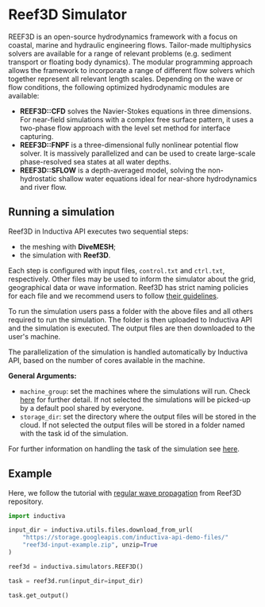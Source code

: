 # Reef3D Simulator 

REEF3D is an open-source hydrodynamics framework with a focus on coastal, marine and hydraulic engineering flows. Tailor-made multiphysics solvers are available for a range of relevant problems (e.g. sediment transport or floating body dynamics). The modular programming approach allows the framework to incorporate a range of different flow solvers which together represent all relevant length scales.  Depending on the wave or flow conditions, the following optimized hydrodynamic modules are available:

- **REEF3D::CFD** solves the Navier-Stokes equations in three dimensions. For near-field simulations with a complex free surface pattern,  it uses a two-phase flow approach with the level set method for interface capturing.
- **REEF3D::FNPF** is a three-dimensional fully nonlinear potential flow solver. It is massively parallelized and can be used to create large-scale phase-resolved sea states at all water depths.
- **REEF3D::SFLOW** is a depth-averaged model, solving the non-hydrostatic shallow water equations ideal for near-shore hydrodynamics and river flow.

## Running a simulation

Reef3D in Inductiva API executes two sequential steps: 
- the meshing with **DiveMESH**;
- the simulation with **Reef3D**. 

Each step is configured with input files, `control.txt` and `ctrl.txt`, respectively. Other files may be used to inform the simulator about the grid, geographical data or wave information. Reef3D has strict naming policies for each file and we recommend users to follow [their guidelines](https://reef3d.wordpress.com/user-guide/). 

To run the simulation users pass a folder with the above files and all others required to run the simulation. The folder is then uploaded to Inductiva API and the simulation is executed. The output files are then downloaded to the user's machine. 

The parallelization of the simulation is handled automatically by Inductiva API, based on the number of cores available in the machine.

**General Arguments:**
- `machine_group`: set the machines where the simulations will run. Check [here](Machines) for further detail. If not selected the simulations will be picked-up by a default pool shared by everyone.
- `storage_dir`: set the directory where the output files will be stored in the cloud. If not selected the output files will be stored in a folder named with the task id of the simulation.

For further information on handling the task of the simulation see [here](Tasks).

## Example

Here, we follow the tutorial with [regular wave propagation](https://github.com/REEF3D/REEF3D/tree/master/Tutorials/REEF3D_FNPF/8_1%20Regular%20Wave%20Propagation) from Reef3D repository.

```python
import inductiva

input_dir = inductiva.utils.files.download_from_url(
    "https://storage.googleapis.com/inductiva-api-demo-files/"
    "reef3d-input-example.zip", unzip=True
)

reef3d = inductiva.simulators.REEF3D()

task = reef3d.run(input_dir=input_dir)

task.get_output()
```